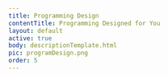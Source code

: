 ```yaml
---
title: Programming Design
contentTitle: Programming Designed for You
layout: default
active: true
body: descriptionTemplate.html
pic: programDesign.png
order: 5
---
```

